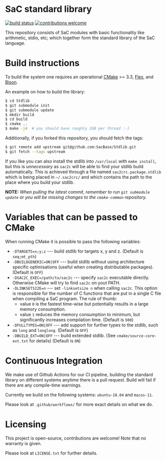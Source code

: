 SaC standard library
====================

[![build status](https://github.com/SacBase/Stdlib/workflows/Build%20On%20Changes/badge.svg)](https://github.com/SacBase/Stdlib/actions?query=workflow%3A"Build+On+Changes")
[![contributions welcome](https://img.shields.io/badge/contributions-welcome-brightgreen.svg)](https://github.com/SacBase/Stdlib/issues)

This repository consists of SaC modules with basic functionality like
arithmetic, stdio, etc; which together form the standard library of the SaC
language.

Build instructions
==================

To build the system one requires an operational
[CMake](https://cmake.org/) >= 3.3,
[Flex](http://flex.sourceforge.net/), and
[Bison](https://www.gnu.org/software/bison/).

An example on how to build the library:
```bash
$ cd Stdlib
$ git submodule init
$ git submodule update
$ mkdir build
$ cd build
$ cmake ..
$ make -j4  # you should have roughly 2GB per thread :-)
```

Additionally, if you forked this repository, you should fetch the tags:
```bash
$ git remote add upstream git@github.com:SacBase/Stdlib.git
$ git fetch --tags upstream
```

If you like you can also install the stdlib into `/usr/local` with `make
install`, but this is _unnecessary_ as `sac2c` will be able to find your stdlib
build automatically.
This is achieved through a file named `sac2crc.package.stdlib`
which is being placed in `~/.sac2crc/` and which contains the path to the place
where you build your stdlib.

**NOTE:**
*When pulling the latest commit, remember to run `git submodule update` or you
will be missing changes to the `cmake-common` repository.*

Variables that can be passed to CMake
=====================================

When running CMake it is possible to pass the following variables:

* `-DTARGETS=x;y;z` --- build stdlib for targets x, y and z.
  (Default is `seq;mt_pth`)
* `-DBUILDGENERIC=ON|OFF` --- build stdlib without using architecture specific
  optimisations (useful when creating distributable packages).
  (Default is `OFF`)
* `-DSAC2C_EXEC=/path/to/sac2c` --- specify `sac2c` executable directly.
  Otherwise CMake will try to find `sac2c` on yout PATH.
* `-DLINKSETSIZE=n` --- set `-linksetsize n` when calling `sac2c`.
  This option is responsible for the number of C functions that are put in a
  single C file when compiling a SaC program. The rule of thumb:
  * value `0` is the fastest time-wise but potentially results in a large memory
    consumption.
  * value `1` reduces the memory consumption to minimum, but significantly
    increases compilation time.
  (Default is `500`)
* `-DFULLTYPES=ON|OFF` --- add support for further types to the stdlib, such as
  `long` and `longlong`.
  (Default is `OFF`)
* `-DBUILD_EXT=ON|OFF` --- build extended stdlib.
  (See `cmake/source-core-ext.txt` for details)
  (Default is `ON`)

Continuous Integration
======================

We make use of Github Actions for our CI pipeline, building the standard library
on different systems anytime there is a pull request. Build will fail if there
are any compile-time warnings.

Currently we build on the following systems: `ubuntu-18.04` and `macos-11`.

Please look at `.github/workflows/` for more exact details on what we do.

Licensing
=========

This project is open-source, contributions are welcome!
Note that no warranty is given.

Please look at `LICENSE.txt` for further details.
